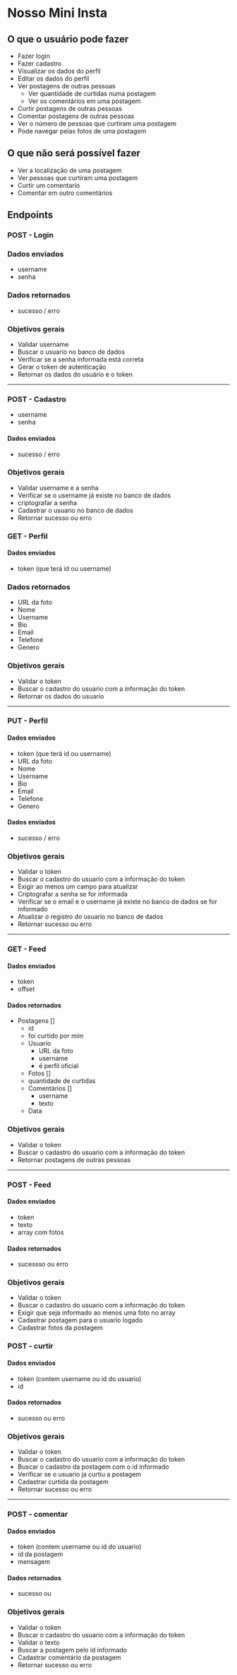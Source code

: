 # Nosso Mini Insta

##  O que o usuário pode fazer

- Fazer login
- Fazer cadastro
- Visualizar os dados do perfil
- Editar os dados do perfil 
- Ver postagens de outras pessoas
    - Ver quantidade de curtidas numa postagem
    - Ver os comentários em uma postagem
- Curtir postagens de outras pessoas
- Comentar postagens de outras pessoas
- Ver o número de pessoas que curtiram uma postagem
- Pode navegar pelas fotos de uma postagem

## O que não será possível fazer

- Ver a localização de uma postagem
- Ver pessoas que curtiram uma postagem
- Curtir um comentario
- Comentar em outro comentários

## Endpoints

### POST - Login 

### Dados enviados
- username
- senha

### Dados retornados
- sucesso /  erro

### Objetivos gerais

- Validar username
- Buscar o usuario no banco de dados
- Verificar se a senha informada está correta
- Gerar o token de autenticação
- Retornar os dados do usuário e o token
___

### POST - Cadastro
- username
- senha

#### Dados enviados
- sucesso / erro

### Objetivos gerais

- Validar username e a senha
- Verificar se o username já existe no banco de dados
- criptografar a senha
- Cadastrar o usuario no banco de dados
- Retornar sucesso ou erro

### GET - Perfil

#### Dados enviados
- token (que terá id ou username) 

### Dados retornados
- URL da foto
- Nome
- Username
- Bio
- Email
- Telefone
- Genero

### Objetivos gerais

- Validar o token
- Buscar o cadastro do usuario com a informação do token
- Retornar os dados do usuario

---

### PUT - Perfil

#### Dados enviados
- token (que terá id ou username) 
- URL da foto
- Nome
- Username
- Bio
- Email
- Telefone
- Genero

#### Dados enviados
- sucesso / erro

### Objetivos gerais

- Validar o token
- Buscar o cadastro do usuario com a informação do token
- Exigir ao menos um campo para atualizar
- Criptografar a senha se for informada
- Verificar se o email e o username já existe no banco de dados se for informado
- Atualizar o registro do usuario no banco de dados
- Retornar sucesso ou erro

---

### GET - Feed

#### Dados enviados
- token
- offset

#### Dados retornados
- Postagens []
     - id
     - foi curtido por mim
     - Usuario
         - URL da foto
         - username
         - é perfil oficial
    - Fotos []
    - quantidade de curtidas
    - Comentários []
        - username
        - texto
    - Data 

### Objetivos gerais

- Validar o token
- Buscar o cadastro do usuario com a informação do token
- Retornar postagens de outras pessoas

___

### POST - Feed

#### Dados enviados
- token
- texto
- array com fotos

#### Dados retornados
- sucessso ou erro

### Objetivos gerais

- Validar o token
- Buscar o cadastro do usuario com a informação do token
- Exigir que seja informado ao menos uma foto no array
- Cadastrar postagem para o usuario logado
- Cadastrar fotos da postagem

### POST - curtir

#### Dados enviados
- token (contem username ou id do usuario)
- id 

#### Dados retornados
- sucesso ou erro

### Objetivos gerais
- Validar o token
- Buscar o cadastro do usuario com a informação do token
- Buscar o cadastro da postagem com o id informado
- Verificar se o usuario ja curtiu a postagem
- Cadastrar curtida da postagem 
- Retornar sucesso ou erro

---

### POST - comentar

#### Dados enviados
- token (contem username ou id do usuario)
- id da postagem
- mensagem

#### Dados retornados
- sucesso ou 

### Objetivos gerais
- Validar o token
- Buscar o cadastro do usuario com a informação do token
- Validar o texto
- Buscar a postagem pelo id informado
- Cadastrar comentário da postagem
- Retornar sucesso ou erro
   